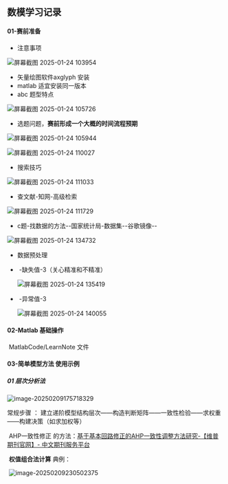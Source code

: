 ## 数模学习记录

#### 01-赛前准备

- 注意事项

![屏幕截图 2025-01-24 103954](https://gitee.com/jak-ma/graph-s/raw/master/imgs/20250124161545378.png)

- 矢量绘图软件axglyph 安装
- matlab 适宜安装同一版本
- abc 题型特点

![屏幕截图 2025-01-24 105726](https://gitee.com/jak-ma/graph-s/raw/master/imgs/20250124161653726.png)

- 选题问题，**赛前形成一个大概的时间流程预期**

![屏幕截图 2025-01-24 105944](https://gitee.com/jak-ma/graph-s/raw/master/imgs/20250124161734383.png)

![屏幕截图 2025-01-24 110027](https://gitee.com/jak-ma/graph-s/raw/master/imgs/20250124161820156.png)

- 搜索技巧

![屏幕截图 2025-01-24 111033](https://gitee.com/jak-ma/graph-s/raw/master/imgs/20250124161928401.png)

- 查文献-知网-高级检索

![屏幕截图 2025-01-24 111729](https://gitee.com/jak-ma/graph-s/raw/master/imgs/20250124161956945.png)

- c题-找数据的方法--国家统计局-数据集--谷歌镜像--

![屏幕截图 2025-01-24 134732](https://gitee.com/jak-ma/graph-s/raw/master/imgs/20250124162024949.png)

- 数据预处理

- ​	-缺失值-3（关心精准和不精准）

  ![屏幕截图 2025-01-24 135419](https://gitee.com/jak-ma/graph-s/raw/master/imgs/20250124162113163.png)

- ​	-异常值-3

  ![屏幕截图 2025-01-24 140055](https://gitee.com/jak-ma/graph-s/raw/master/imgs/20250124162134636.png)

#### 02-Matlab 基础操作

​	MatlabCode/LearnNote 文件

#### 03-简单模型方法 使用示例

##### 	01 层次分析法

![image-20250209175718329](https://gitee.com/jak-ma/graph-s/raw/master/imgs/20250209175725480.png)

常规步骤 ： 建立递阶模型结构层次——构造判断矩阵——一致性检验——求权重——构建决策（如求加权等）

​    AHP一致性修正 的方法：[基于基本回路修正的AHP一致性调整方法研究-【维普期刊官网】- 中文期刊服务平台](https://qikan.cqvip.com/Qikan/Article/Detail?id=7101513910)

​	**权值组合法计算** 典例：

​	![image-20250209230502375](https://gitee.com/jak-ma/graph-s/raw/master/imgs/20250209230502491.png)
